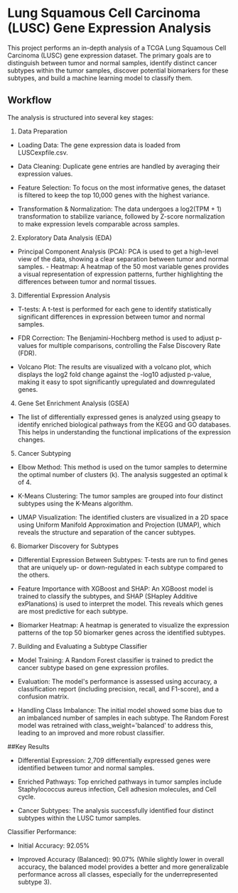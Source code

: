 # Lung Squamous Cell Carcinoma (LUSC) Gene Expression Analysis

This project performs an in-depth analysis of a TCGA Lung Squamous Cell Carcinoma (LUSC) gene expression dataset. The primary goals are to distinguish between tumor and normal samples, identify distinct cancer subtypes within the tumor samples, discover potential biomarkers for these subtypes, and build a machine learning model to classify them.

## Workflow

The analysis is structured into several key stages:

1. Data Preparation

- Loading Data: The gene expression data is loaded from LUSCexpfile.csv.

- Data Cleaning: Duplicate gene entries are handled by averaging their expression values.

- Feature Selection: To focus on the most informative genes, the dataset is filtered to keep the top 10,000 genes with the highest variance.

- Transformation & Normalization: The data undergoes a log2(TPM + 1) transformation to stabilize variance, followed by Z-score normalization to make expression levels comparable across samples.

2. Exploratory Data Analysis (EDA)

- Principal Component Analysis (PCA): PCA is used to get a high-level view of the data, showing a clear separation between tumor and normal samples. - Heatmap: A heatmap of the 50 most variable genes provides a visual representation of expression patterns, further highlighting the differences between tumor and normal tissues.

3. Differential Expression Analysis

- T-tests: A t-test is performed for each gene to identify statistically significant differences in expression between tumor and normal samples.

- FDR Correction: The Benjamini-Hochberg method is used to adjust p-values for multiple comparisons, controlling the False Discovery Rate (FDR).

- Volcano Plot: The results are visualized with a volcano plot, which displays the log2 fold change against the -log10 adjusted p-value, making it easy to spot significantly upregulated and downregulated genes.

4. Gene Set Enrichment Analysis (GSEA)

- The list of differentially expressed genes is analyzed using gseapy to identify enriched biological pathways from the KEGG and GO databases. This helps in understanding the functional implications of the expression changes.

5. Cancer Subtyping

- Elbow Method: This method is used on the tumor samples to determine the optimal number of clusters (k). The analysis suggested an optimal k of 4.

- K-Means Clustering: The tumor samples are grouped into four distinct subtypes using the K-Means algorithm.

- UMAP Visualization: The identified clusters are visualized in a 2D space using Uniform Manifold Approximation and Projection (UMAP), which reveals the structure and separation of the cancer subtypes.

6. Biomarker Discovery for Subtypes

- Differential Expression Between Subtypes: T-tests are run to find genes that are uniquely up- or down-regulated in each subtype compared to the others.

- Feature Importance with XGBoost and SHAP: An XGBoost model is trained to classify the subtypes, and SHAP (SHapley Additive exPlanations) is used to interpret the model. This reveals which genes are most predictive for each subtype.

- Biomarker Heatmap: A heatmap is generated to visualize the expression patterns of the top 50 biomarker genes across the identified subtypes.

7. Building and Evaluating a Subtype Classifier

- Model Training: A Random Forest classifier is trained to predict the cancer subtype based on gene expression profiles.

- Evaluation: The model's performance is assessed using accuracy, a classification report (including precision, recall, and F1-score), and a confusion matrix.

- Handling Class Imbalance: The initial model showed some bias due to an imbalanced number of samples in each subtype. The Random Forest model was retrained with class_weight='balanced' to address this, leading to an improved and more robust classifier.

##Key Results

- Differential Expression: 2,709 differentially expressed genes were identified between tumor and normal samples.

- Enriched Pathways: Top enriched pathways in tumor samples include Staphylococcus aureus infection, Cell adhesion molecules, and Cell cycle.

- Cancer Subtypes: The analysis successfully identified four distinct subtypes within the LUSC tumor samples.

Classifier Performance:

- Initial Accuracy: 92.05%

- Improved Accuracy (Balanced): 90.07% (While slightly lower in overall accuracy, the balanced model provides a better and more generalizable performance across all classes, especially for the underrepresented subtype 3).

